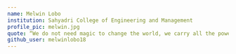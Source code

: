 ```yaml
---
name: Melwin Lobo
institution: Sahyadri College of Engineering and Management
profile_pic: melwin.jpg
quote: “We do not need magic to change the world, we carry all the power we need inside ourselves already”
github_user: melwinlobo18
---
```

